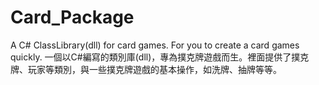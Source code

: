 # Card_Package
A C# ClassLibrary(dll) for card games. For you to create a card games quickly.
一個以C#編寫的類別庫(dll)，專為撲克牌遊戲而生。裡面提供了撲克牌、玩家等類別，與一些撲克牌遊戲的基本操作，如洗牌、抽牌等等。
